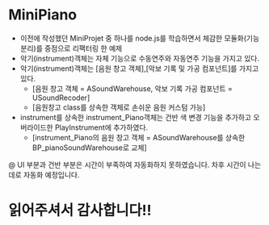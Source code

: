 # MiniPiano
* 이전에 작성했던 MiniProjet 중 하나를 node.js를 학습하면서 체감한 모듈화(기능 분리)를 중점으로 리팩터링 한 예제
* 악기(instrument)객체는 자체 기능으로 수동연주와 자동연주 기능을 가지고 있다.
* 악기(instrument)객체는 [음원 창고 객체],[악보 기록 및 가공 컴포넌트]를 가지고 있다.
  * [음원 창고 객체 = ASoundWarehouse, 악보 기록 가공 컴포넌트 = USoundRecoder]
  * [음원창고 class를 상속한 객체로 손쉬운 음원 커스텀 가능]
* instrument를 상속한 instrument_Piano객체는 건반 색 변경 기능을 추가하고 오버라이드한 PlayInstrument에 추가하였다.
  * [instrument_Piano의 음원 창고 객체 = ASoundWarehouse를 상속한 BP_pianoSoundWarehouse로 교체]

@ UI 부분과 건반 부분은 시간이 부족하여 자동화하지 못하였습니다. 차후 시간이 나는데로 자동화 예정입니다.

# 읽어주셔서 감사합니다!!
